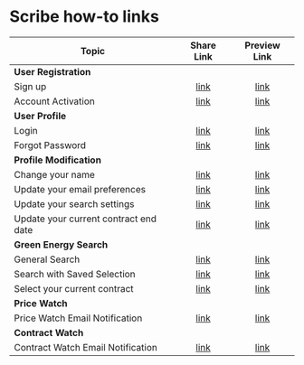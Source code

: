 # Scribe how-to links

| Topic                                 |                                                             Share Link                                                              |                                                                Preview Link                                                                |
| ------------------------------------- | :---------------------------------------------------------------------------------------------------------------------------------: | :----------------------------------------------------------------------------------------------------------------------------------------: |
| **User Registration**                 |                                                                                                                                     |                                                                                                                                            |
| Sign up                               |                     [link](https://scribehow.com/shared/How_to_Sign_Up_for_an_Account__AE5NMZ3WRVKlbrasNALDAg)                      |                     [link](https://scribehow.com/embed-preview/How_to_Sign_Up_for_an_Account__AE5NMZ3WRVKlbrasNALDAg)                      |
| Account Activation                    |               [link](https://scribehow.com/shared/Activate_user_account_for_Clean_Energy_PA__6eRBmMiiQtC7-5egAY9WZA)                |               [link](https://scribehow.com/embed-preview/Activate_user_account_for_Clean_Energy_PA__6eRBmMiiQtC7-5egAY9WZA)                |
| **User Profile**                      |                                                                                                                                     |                                                                                                                                            |
| Login                                 |              [link](https://scribehow.com/shared/Login_to_Clean_Energy_PA_Production_Website__Wkus3L_mT3W4Lw5HUw44Kw)               |                  [link](https://scribehow.com/embed-preview/Login_to_Clean_Energy_PA_Production_Website__Wkus3L_mT3W4Lw5HUw44Kw)                  |
| Forgot Password                       |             [link](https://scribehow.com/shared/Resetting_Password_for_Clean_Energy_PA_Account__CPsSmlueRo6kHSQZ2ctWug)             |             [link](https://scribehow.com/embed-preview/Resetting_Password_for_Clean_Energy_PA_Account__CPsSmlueRo6kHSQZ2ctWug)             |
| **Profile Modification**              |                                                                                                                                     |                                                                                                                                            |
| Change your name                      |        [link](https://scribehow.com/shared/Updating_Personal_Information_on_Clean_Energy_PA_Website__9Qkkyo9oTwC0hxmWvAzRww)        |        [link](https://scribehow.com/embed-preview/Updating_Personal_Information_on_Clean_Energy_PA_Website__9Qkkyo9oTwC0hxmWvAzRww)        |
| Update your email preferences         |                       [link](https://scribehow.com/shared/Elasticbeanstalk_Workflow__wmVBxqELTs-pfjkKgt6Xdw)                        |                       [link](https://scribehow.com/embed-preview/Elasticbeanstalk_Workflow__wmVBxqELTs-pfjkKgt6Xdw)                        |
| Update your search settings           | [link](https://scribehow.com/shared/How_to_Update_Residential_Add-on_Heat_Pump_Service_with_Duquesne_Light__B6CUOSp4QP-abBExS0exvw) | [link](https://scribehow.com/embed-preview/How_to_Update_Residential_Add-on_Heat_Pump_Service_with_Duquesne_Light__B6CUOSp4QP-abBExS0exvw) |
| Update your current contract end date |       [link](https://scribehow.com/shared/How_to_Change_Dropdown_Settings_on_Clean_Energy_PA_Website__4eD7VA6LSyWOP2RS-v245Q)       |       [link](https://scribehow.com/embed-preview/How_to_Change_Dropdown_Settings_on_Clean_Energy_PA_Website__4eD7VA6LSyWOP2RS-v245Q)       |
| **Green Energy Search**               |                                                                                                                                     |                                                                                                                                            |
| General Search                        |          [link](https://scribehow.com/shared/Find_Cheaper_Green_Energy_Rates_with_Duquesne_Light__cJh8wdC7TvOJ5mlvYQZjpA)           |          [link](https://scribehow.com/embed-preview/Find_Cheaper_Green_Energy_Rates_with_Duquesne_Light__cJh8wdC7TvOJ5mlvYQZjpA)           |
| Search with Saved Selection           |                       [link](https://scribehow.com/shared/Elasticbeanstalk_Workflow__KuFzvjVzRYKaGXVRKK_oDg)                        |                       [link](https://scribehow.com/embed-preview/Elasticbeanstalk_Workflow__KuFzvjVzRYKaGXVRKK_oDg)                        |
| Select your current contract          |                [link](https://scribehow.com/shared/How_to_Sign_Up_for_Clean_Energy_PA_Offer__h8I-JxOCQmSeSpSoGVUROQ)                |                [link](https://scribehow.com/embed-preview/How_to_Sign_Up_for_Clean_Energy_PA_Offer__h8I-JxOCQmSeSpSoGVUROQ)                |
| **Price Watch**                       |                                                                                                                                     |                                                                                                                                            |
| Price Watch Email Notification        |             [link](https://scribehow.com/shared/Find_Lower_Energy_Rates_and_Shop_for_the_Best__Zb4hJ-tsSJ6nE1iFXDHBZg)              |                 [link](https://scribehow.com/embed-preview/Find_Lower_Energy_Rates_and_Shop_for_the_Best__Zb4hJ-tsSJ6nE1iFXDHBZg)                 |
| **Contract Watch**                    |                                                                                                                                     |                                                                                                                                            |
| Contract Watch Email Notification     |          [link](https://scribehow.com/shared/Find_cheaper_electricity_rates_for_expiring_contract__Hbt2_XgOTH2Yxs3kzltqQA)          |          [link](https://scribehow.com/embed-preview/Find_cheaper_electricity_rates_for_expiring_contract__Hbt2_XgOTH2Yxs3kzltqQA)          |
